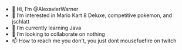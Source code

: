 - 👋 Hi, I’m @AlexavierWarner
- 👀 I’m interested in Mario Kart 8 Deluxe, competitive pokemon, and jschlatt
- 🌱 I’m currently learning Java
- 💞️ I’m looking to collaborate on nothing
- 📫 How to reach me you don't, you just dont
mousefuefire on twitch

<!---
AlexavierWarner/AlexavierWarner is a ✨ special ✨ repository because its `README.md` (this file) appears on your GitHub profile.
You can click the Preview link to take a look at your changes.
--->
